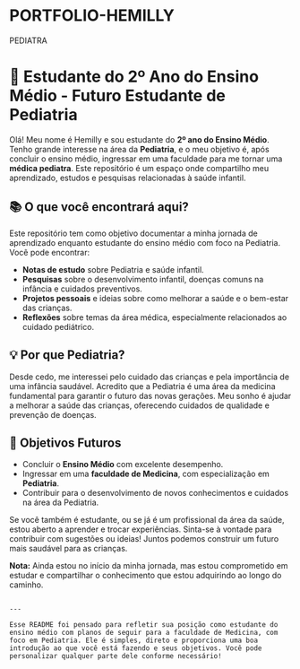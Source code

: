 # PORTFOLIO-HEMILLY
PEDIATRA
# 👶 Estudante do 2º Ano do Ensino Médio - Futuro Estudante de Pediatria

Olá! Meu nome é Hemilly e sou estudante do **2º ano do Ensino Médio**. Tenho grande interesse na área da **Pediatria**, e o meu objetivo é, após concluir o ensino médio, ingressar em uma faculdade para me tornar uma **médica pediatra**. Este repositório é um espaço onde compartilho meu aprendizado, estudos e pesquisas relacionadas à saúde infantil.

## 📚 O que você encontrará aqui?

Este repositório tem como objetivo documentar a minha jornada de aprendizado enquanto estudante do ensino médio com foco na Pediatria. Você pode encontrar:

- **Notas de estudo** sobre Pediatria e saúde infantil.
- **Pesquisas** sobre o desenvolvimento infantil, doenças comuns na infância e cuidados preventivos.
- **Projetos pessoais** e ideias sobre como melhorar a saúde e o bem-estar das crianças.
- **Reflexões** sobre temas da área médica, especialmente relacionados ao cuidado pediátrico.

## 💡 Por que Pediatria?

Desde cedo, me interessei pelo cuidado das crianças e pela importância de uma infância saudável. Acredito que a Pediatria é uma área da medicina fundamental para garantir o futuro das novas gerações. Meu sonho é ajudar a melhorar a saúde das crianças, oferecendo cuidados de qualidade e prevenção de doenças.

## 🎯 Objetivos Futuros

- Concluir o **Ensino Médio** com excelente desempenho.
- Ingressar em uma **faculdade de Medicina**, com especialização em **Pediatria**.
- Contribuir para o desenvolvimento de novos conhecimentos e cuidados na área da Pediatria.

Se você também é estudante, ou se já é um profissional da área da saúde, estou aberto a aprender e trocar experiências. Sinta-se à vontade para contribuir com sugestões ou ideias! Juntos podemos construir um futuro mais saudável para as crianças.


**Nota:** Ainda estou no início da minha jornada, mas estou comprometido em estudar e compartilhar o conhecimento que estou adquirindo ao longo do caminho.

```

---

Esse README foi pensado para refletir sua posição como estudante do ensino médio com planos de seguir para a faculdade de Medicina, com foco em Pediatria. Ele é simples, direto e proporciona uma boa introdução ao que você está fazendo e seus objetivos. Você pode personalizar qualquer parte dele conforme necessário!